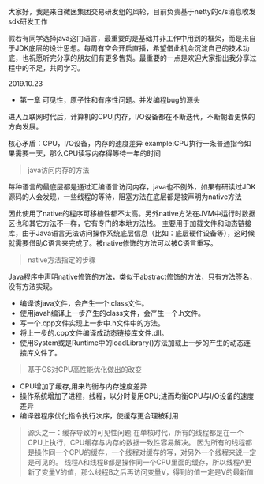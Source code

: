 大家好，我是来自微医集团交易研发组的风轮，目前负责基于netty的c/s消息收发sdk研发工作

假若有同学选择java这门语言，最重要的是基础并非工作中用到的框架，而是来自于JDK底层的设计思想。每周有空会开启直播，希望借此机会沉淀自己的技术功底，也祝愿听完分享的朋友们有更多售货。最重要的一点是欢迎大家指出我分享过程中的不足，共同学习。

2019.10.23


- 第一章 可见性，原子性和有序性问题。并发编程bug的源头 

进入互联网时代后，计算机的CPU,内存，I/O设备都在不断迭代，不断朝着更快的方向发展。

核心矛盾：CPU，I/O设备，内存的速度差异
example:CPU执行一条普通指令如果需要一天，那么CPU读写内存得等待一年的时间

>java访问内存的方法

每种语言的最底层都是通过汇编语言访问内存，java也不例外，如果有研读过JDK源码的人会发现，一些线程的等待，阻塞方法在底层都是被声明为native方法

因此使用了native的程序可移植性都不太高。另外native方法在JVM中运行时数据区也和其它方法不一样，它有专门的本地方法栈。
主要用于加载文件和动态链接库，由于Java语言无法访问操作系统底层信息（比如：底层硬件设备等），这时候就需要借助C语言来完成了。被native修饰的方法可以被C语言重写。

>native方法指定的步骤

Java程序中声明native修饰的方法，类似于abstract修饰的方法，只有方法签名，没有方法实现。

- 编译该java文件，会产生一个.class文件。
- 使用javah编译上一步产生的class文件，会产生一个.h文件。
- 写一个.cpp文件实现上一步中.h文件中的方法。
- 将上一步的.cpp文件编译成动态链接库文件.dll。
- 使用System或是Runtime中的loadLibrary()方法加载上一步的产生的动态连接库文件了。

>基于OS对CPU高性能优化做出的改变

- CPU增加了缓存,用来均衡与内存速度差异
- 操作系统增加了进程，线程，以分时复用CPU;进而均衡CPU与I/O设备的速度差异
- 编译器程序优化指令执行次序，使缓存更合理被利用

>源头之一：缓存导致的可见性问题
在单核时代，所有的线程都是在一个CPU上执行，CPU缓存与内存的数据一致性容易解决。
因为所有的线程都是操作同一个CPU的缓存，一个线程对缓存的写，对另外一个线程来说一定是可见的。
线程A和线程B都是操作同一个CPU里面的缓存，所以线程A更新了变量V的值，那么线程B之后再访问变量V，得到的值一定是V的最新值


